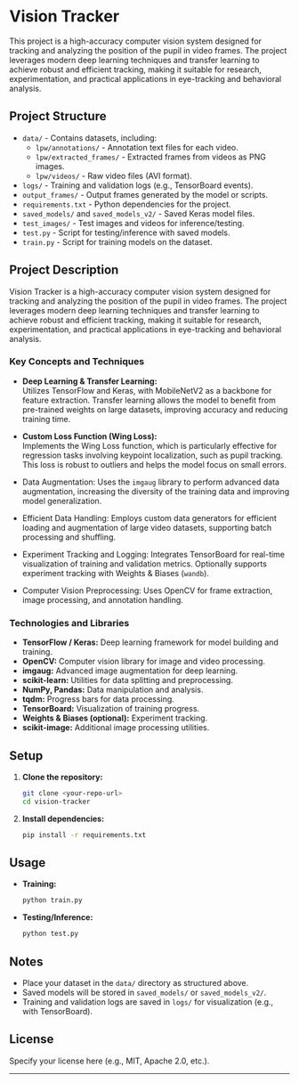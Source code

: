 # Vision Tracker

This project is a high-accuracy computer vision system designed for tracking and analyzing the position of the pupil in video frames. The project leverages modern deep learning techniques and transfer learning to achieve robust and efficient tracking, making it suitable for research, experimentation, and practical applications in eye-tracking and behavioral analysis.

## Project Structure

- `data/` - Contains datasets, including:
  - `lpw/annotations/` - Annotation text files for each video.
  - `lpw/extracted_frames/` - Extracted frames from videos as PNG images.
  - `lpw/videos/` - Raw video files (AVI format).
- `logs/` - Training and validation logs (e.g., TensorBoard events).
- `output_frames/` - Output frames generated by the model or scripts.
- `requirements.txt` - Python dependencies for the project.
- `saved_models/` and `saved_models_v2/` - Saved Keras model files.
- `test_images/` - Test images and videos for inference/testing.
- `test.py` - Script for testing/inference with saved models.
- `train.py` - Script for training models on the dataset.

## Project Description

Vision Tracker is a high-accuracy computer vision system designed for tracking and analyzing the position of the pupil in video frames. The project leverages modern deep learning techniques and transfer learning to achieve robust and efficient tracking, making it suitable for research, experimentation, and practical applications in eye-tracking and behavioral analysis.

### Key Concepts and Techniques

- **Deep Learning & Transfer Learning:**  
  Utilizes TensorFlow and Keras, with MobileNetV2 as a backbone for feature extraction. Transfer learning allows the model to benefit from pre-trained weights on large datasets, improving accuracy and reducing training time.

- **Custom Loss Function (Wing Loss):**  
  Implements the Wing Loss function, which is particularly effective for regression tasks involving keypoint localization, such as pupil tracking. This loss is robust to outliers and helps the model focus on small errors.

- Data Augmentation: Uses the `imgaug` library to perform advanced data augmentation, increasing the diversity of the training data and improving model generalization.

- Efficient Data Handling: Employs custom data generators for efficient loading and augmentation of large video datasets, supporting batch processing and shuffling.

- Experiment Tracking and Logging: Integrates TensorBoard for real-time visualization of training and validation metrics. Optionally supports experiment tracking with Weights & Biases (`wandb`).

- Computer Vision Preprocessing: Uses OpenCV for frame extraction, image processing, and annotation handling.

### Technologies and Libraries

- **TensorFlow / Keras:** Deep learning framework for model building and training.
- **OpenCV:** Computer vision library for image and video processing.
- **imgaug:** Advanced image augmentation for deep learning.
- **scikit-learn:** Utilities for data splitting and preprocessing.
- **NumPy, Pandas:** Data manipulation and analysis.
- **tqdm:** Progress bars for data processing.
- **TensorBoard:** Visualization of training progress.
- **Weights & Biases (optional):** Experiment tracking.
- **scikit-image:** Additional image processing utilities.

## Setup

1. **Clone the repository:**
   ```bash
   git clone <your-repo-url>
   cd vision-tracker
   ```
2. **Install dependencies:**
   ```bash
   pip install -r requirements.txt
   ```

## Usage

- **Training:**
  ```bash
  python train.py
  ```
- **Testing/Inference:**
  ```bash
  python test.py
  ```

## Notes
- Place your dataset in the `data/` directory as structured above.
- Saved models will be stored in `saved_models/` or `saved_models_v2/`.
- Training and validation logs are saved in `logs/` for visualization (e.g., with TensorBoard).

## License
Specify your license here (e.g., MIT, Apache 2.0, etc.).

---
